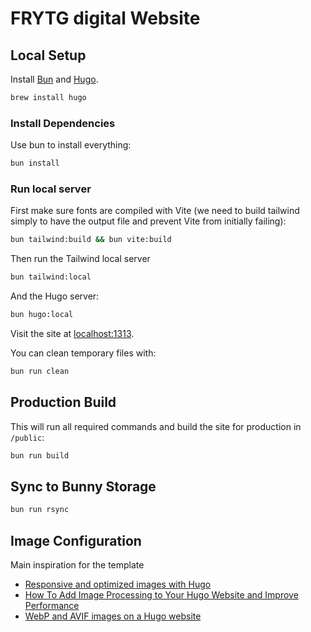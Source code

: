 # FRYTG digital Website

## Local Setup

Install [Bun](https://bun.sh/docs/installation) and [Hugo](https://gohugo.io/installation/).

```sh
brew install hugo
```

### Install Dependencies

Use bun to install everything:

```sh
bun install
```

### Run local server

First make sure fonts are compiled with Vite (we need to build tailwind simply to have the output file and prevent Vite from initially failing):

```sh
bun tailwind:build && bun vite:build
```

Then run the Tailwind local server

```sh
bun tailwind:local
```

And the Hugo server:

```sh
bun hugo:local
```

Visit the site at [localhost:1313](http://localhost:1313).

You can clean temporary files with:

```sh
bun run clean
```

## Production Build

This will run all required commands and build the site for production in `/public`:

```sh
bun run build
```

## Sync to Bunny Storage

```bash
bun run rsync
```

## Image Configuration

Main inspiration for the template

- [Responsive and optimized images with Hugo](https://www.brycewray.com/posts/2022/06/responsive-optimized-images-hugo/)
- [How To Add Image Processing to Your Hugo Website and Improve Performance](https://alexlakatos.com/web/2020/07/17/hugo-image-processing/)
- [WebP and AVIF images on a Hugo website](https://pawelgrzybek.com/webp-and-avif-images-on-a-hugo-website/)
